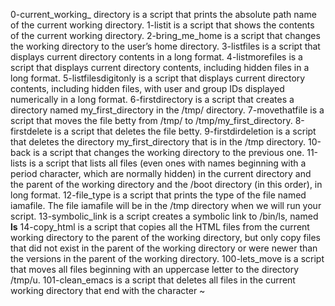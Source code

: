0-current_working_ directory is a script that prints the absolute path name of the current working directory.
1-listit is a script that shows the contents of the current working directory.
2-bring_me_home is a script that changes the working directory to the user’s home directory.
3-listfiles is a script that displays current directory contents in a long format.
4-listmorefiles is a script that displays current directory contents, including hidden files in a long format.
5-listfilesdigitonly is a script that displays current directory contents, including hidden files, with user and group IDs displayed numerically in a long format.
6-firstdirectory is a script that creates a directory named my_first_directory in the /tmp/ directory.
7-movethatfile is a script that moves the file betty from /tmp/ to /tmp/my_first_directory.
8-firstdelete is a script that deletes the file betty.
9-firstdirdeletion is a script that deletes the directory my_first_directory that is in the /tmp directory.
10-back is a script that changes the working directory to the previous one.
11-lists is a script that lists all files (even ones with names beginning with a period character, which are normally hidden) in the current directory and the parent of the working directory and the /boot directory (in this order), in long format.
12-file_type is a script that prints the type of the file named iamafile. The file iamafile will be in the /tmp directory when we will run your script.
13-symbolic_link is a script creates a symbolic link to /bin/ls, named __ls__
14-copy_html is a script that copies all the HTML files from the current working directory to the parent of the working directory, but only copy files that did not exist in the parent of the working directory or were newer than the versions in the parent of the working directory.
100-lets_move is a script  that moves all files beginning with an uppercase letter to the directory /tmp/u.
101-clean_emacs is a script that deletes all files in the current working directory that end with the character ~
